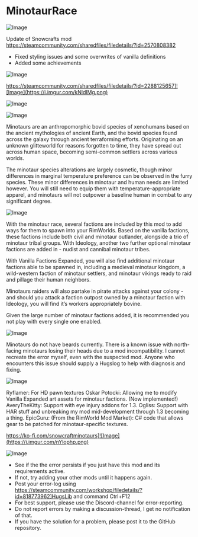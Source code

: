 # MinotaurRace

![Image](https://i.imgur.com/buuPQel.png)

Update of Snowcrafts mod
https://steamcommunity.com/sharedfiles/filedetails/?id=2570808382

- Fixed styling issues and some overwrites of vanilla definitions
- Added some achievements

![Image](https://i.imgur.com/pufA0kM.png)

	
https://steamcommunity.com/sharedfiles/filedetails/?id=2288125657]![Image](https://i.imgur.com/kNldlMg.png)


![Image](https://i.imgur.com/Z4GOv8H.png)

![Image](https://imgur.com/E1lC9UC.png)

Minotaurs are an anthropomorphic bovid species of xenohumans based on the ancient mythologies of ancient Earth, and the bovid species found across the galaxy through ancient terraforming efforts. Originating on an unknown glitteworld for reasons forgotten to time, they have spread out across human space, becoming semi-common settlers across various worlds.

The minotaur species alterations are largely cosmetic, though minor differences in marginal temperature preference can be observed in the furry species. These minor differences in minotaur and human needs are limited however. You will still need to equip them with temperature-appropriate apparel, and minotaurs will not outpower a baseline human in combat to any significant degree.

![Image](https://imgur.com/CqhU0OD.png)

With the minotaur race, several factions are included by this mod to add ways for them to spawn into your RimWorlds. Based on the vanilla factions, these factions include both civil and minotaur outlander, alongside a trio of minotaur tribal groups. With Ideology, another two further optional minotaur factions are added in - nudist and cannibal minotaur tribes.

With Vanilla Factions Expanded, you will also find additional minotaur factions able to be spawned in, including a medieval minotaur kingdom, a wild-western faction of minotaur settlers, and minotaur vikings ready to raid and pillage their human neighbors.

Minotaurs raiders will also partake in pirate attacks against your colony - and should you attack a faction outpost owned by a minotaur faction with Ideology, you will find it’s workers appropriately bovine.

Given the large number of minotaur factions added, it is recommended you not play with every single one enabled.

![Image](https://imgur.com/Px4zzHS.png)

Minotaurs do not have beards currently.
There is a known issue with north-facing minotaurs losing their heads due to a mod incompatibility. I cannot recreate the error myself, even with the suspected mod. Anyone who encounters this issue should supply a Hugslog to help with diagnosis and fixing.

![Image](https://imgur.com/nGoEpLc.png)

Ryflamer: For HD pawn textures
Oskar Potocki: Allowing me to modify Vanilla Expanded art assets for minotaur factions. (Now implemented!)
AveryTheKitty: Support with eye injury addons for 1.3.
Ogliss: Support with HAR stuff and unbreaking my mod mid-development through 1.3 becoming a thing.
EpicGuru: (From the RimWorld Mod Market): C# code that allows gear to be patched for minotaur-specific textures.

https://ko-fi.com/snowcraftminotaurs]![Image](https://i.imgur.com/nYlophp.png)


![Image](https://i.imgur.com/PwoNOj4.png)



-  See if the the error persists if you just have this mod and its requirements active.
-  If not, try adding your other mods until it happens again.
-  Post your error-log using https://steamcommunity.com/workshop/filedetails/?id=818773962]HugsLib and command Ctrl+F12
-  For best support, please use the Discord-channel for error-reporting.
-  Do not report errors by making a discussion-thread, I get no notification of that.
-  If you have the solution for a problem, please post it to the GitHub repository.


